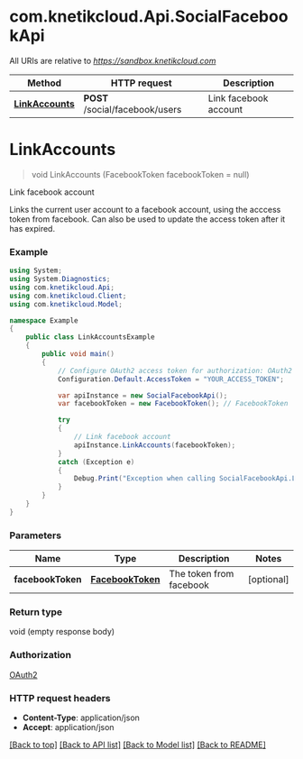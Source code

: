 # com.knetikcloud.Api.SocialFacebookApi

All URIs are relative to *https://sandbox.knetikcloud.com*

Method | HTTP request | Description
------------- | ------------- | -------------
[**LinkAccounts**](SocialFacebookApi.md#linkaccounts) | **POST** /social/facebook/users | Link facebook account


<a name="linkaccounts"></a>
# **LinkAccounts**
> void LinkAccounts (FacebookToken facebookToken = null)

Link facebook account

Links the current user account to a facebook account, using the acccess token from facebook. Can also be used to update the access token after it has expired.

### Example
```csharp
using System;
using System.Diagnostics;
using com.knetikcloud.Api;
using com.knetikcloud.Client;
using com.knetikcloud.Model;

namespace Example
{
    public class LinkAccountsExample
    {
        public void main()
        {
            // Configure OAuth2 access token for authorization: OAuth2
            Configuration.Default.AccessToken = "YOUR_ACCESS_TOKEN";

            var apiInstance = new SocialFacebookApi();
            var facebookToken = new FacebookToken(); // FacebookToken | The token from facebook (optional) 

            try
            {
                // Link facebook account
                apiInstance.LinkAccounts(facebookToken);
            }
            catch (Exception e)
            {
                Debug.Print("Exception when calling SocialFacebookApi.LinkAccounts: " + e.Message );
            }
        }
    }
}
```

### Parameters

Name | Type | Description  | Notes
------------- | ------------- | ------------- | -------------
 **facebookToken** | [**FacebookToken**](FacebookToken.md)| The token from facebook | [optional] 

### Return type

void (empty response body)

### Authorization

[OAuth2](../README.md#OAuth2)

### HTTP request headers

 - **Content-Type**: application/json
 - **Accept**: application/json

[[Back to top]](#) [[Back to API list]](../README.md#documentation-for-api-endpoints) [[Back to Model list]](../README.md#documentation-for-models) [[Back to README]](../README.md)

